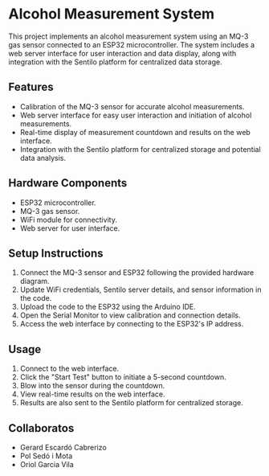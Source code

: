 # Alcohol Measurement System

This project implements an alcohol measurement system using an MQ-3 gas sensor connected to an ESP32 microcontroller. The system includes a web server interface for user interaction and data display, along with integration with the Sentilo platform for centralized data storage.

## Features
- Calibration of the MQ-3 sensor for accurate alcohol measurements.
- Web server interface for easy user interaction and initiation of alcohol measurements.
- Real-time display of measurement countdown and results on the web interface.
- Integration with the Sentilo platform for centralized storage and potential data analysis.

## Hardware Components
- ESP32 microcontroller.
- MQ-3 gas sensor.
- WiFi module for connectivity.
- Web server for user interface.

## Setup Instructions
1. Connect the MQ-3 sensor and ESP32 following the provided hardware diagram.
2. Update WiFi credentials, Sentilo server details, and sensor information in the code.
3. Upload the code to the ESP32 using the Arduino IDE.
4. Open the Serial Monitor to view calibration and connection details.
5. Access the web interface by connecting to the ESP32's IP address.

## Usage
1. Connect to the web interface.
2. Click the "Start Test" button to initiate a 5-second countdown.
3. Blow into the sensor during the countdown.
4. View real-time results on the web interface.
5. Results are also sent to the Sentilo platform for centralized storage.


## Collaboratos
- Gerard Escardó Cabrerizo
- Pol Sedó i Mota
- Oriol Garcia Vila
